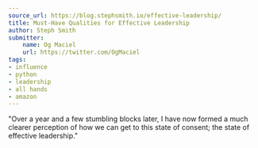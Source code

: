 ```yaml
---
source_url: https://blog.stephsmith.io/effective-leadership/
title: Must-Have Qualities for Effective Leadership
author: Steph Smith
submitter:
    name: Og Maciel
    url: https://twitter.com/OgMaciel
tags:
- influence
- python
- leadership
- all hands
- amazon
---
```


"Over a year and a few stumbling blocks later, I have now formed a much clearer perception of how we can get to this state of consent; the state of effective leadership." 
